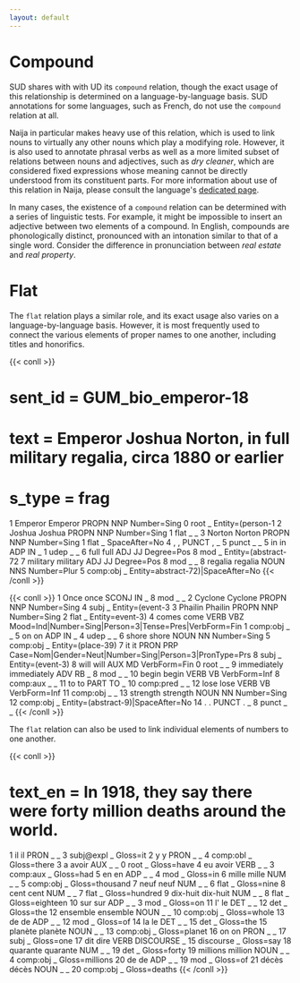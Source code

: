 ```yaml
---
layout: default
---
```

# Compound

SUD shares with with UD its `compound` relation, though the exact usage of this relationship is determined on a language-by-language basis. SUD annotations for some languages, such as French, do not use the `compound` relation at all.

Naija in particular makes heavy use of this relation, which is used to link nouns to virtually any other nouns which play a modifying role. However, it is also used to annotate phrasal verbs as well as a more limited subset of relations between nouns and adjectives, such as *dry cleaner*, which are considered fixed expressions whose meaning cannot be directly understood from its constituent parts. For more information about use of this relation in Naija, please consult the language's [dedicated page](../../../pcm).

In many cases, the existence of a `compound` relation can be determined with a series of linguistic tests. For example, it might be impossible to insert an adjective between two elements of a compound. In English, compounds are phonologically distinct, pronounced with an intonation similar to that of a single word. Consider the difference in pronunciation between *real estate* and *real property*.

# Flat

The `flat` relation plays a similar role, and its exact usage also varies on a language-by-language basis. However, it is most frequently used to connect the various elements of proper names to one another, including titles and honorifics.  

{{< conll >}}
# sent_id = GUM_bio_emperor-18
# text = Emperor Joshua Norton, in full military regalia, circa 1880 or earlier
# s_type = frag
1	Emperor	Emperor	PROPN	NNP	Number=Sing	0	root	_	Entity=(person-1
2	Joshua	Joshua	PROPN	NNP	Number=Sing	1	flat	_	_
3	Norton	Norton	PROPN	NNP	Number=Sing	1	flat	_	SpaceAfter=No
4	,	,	PUNCT	,	_	5	punct	_	_
5	in	in	ADP	IN	_	1	udep	_	_
6	full	full	ADJ	JJ	Degree=Pos	8	mod	_	Entity=(abstract-72
7	military	military	ADJ	JJ	Degree=Pos	8	mod	_	_
8	regalia	regalia	NOUN	NNS	Number=Plur	5	comp:obj	_	Entity=abstract-72)|SpaceAfter=No
{{< /conll >}}

{{< conll >}}
1	Once	once	SCONJ	IN	_	8	mod	_	_
2	Cyclone	Cyclone	PROPN	NNP	Number=Sing	4	subj	_	Entity=(event-3
3	Phailin	Phailin	PROPN	NNP	Number=Sing	2	flat	_	Entity=event-3)
4	comes	come	VERB	VBZ	Mood=Ind|Number=Sing|Person=3|Tense=Pres|VerbForm=Fin	1	comp:obj	_	_
5	on	on	ADP	IN	_	4	udep	_	_
6	shore	shore	NOUN	NN	Number=Sing	5	comp:obj	_	Entity=(place-39)
7	it	it	PRON	PRP	Case=Nom|Gender=Neut|Number=Sing|Person=3|PronType=Prs	8	subj	_	Entity=(event-3)
8	will	will	AUX	MD	VerbForm=Fin	0	root	_	_
9	immediately	immediately	ADV	RB	_	8	mod	_	_
10	begin	begin	VERB	VB	VerbForm=Inf	8	comp:aux	_	_
11	to	to	PART	TO	_	10	comp:pred	_	_
12	lose	lose	VERB	VB	VerbForm=Inf	11	comp:obj	_	_
13	strength	strength	NOUN	NN	Number=Sing	12	comp:obj	_	Entity=(abstract-9)|SpaceAfter=No
14	.	.	PUNCT	.	_	8	punct	_	_
{{< /conll >}}

The `flat` relation can also be used to link individual elements of numbers to one another.

{{< conll >}}
# text_en = In 1918, they say there were forty million deaths around the world.
1	il	il	PRON	_	_	3	subj@expl	_	Gloss=it
2	y	y	PRON	_	_	4	comp:obl	_	Gloss=there
3	a	avoir	AUX	_	_	0	root	_	Gloss=have
4	eu	avoir	VERB	_	_	3	comp:aux	_	Gloss=had
5	en	en	ADP	_	_	4	mod	_	Gloss=in
6	mille	mille	NUM	_	_	5	comp:obj	_	Gloss=thousand
7	neuf	neuf	NUM	_	_	6	flat	_	Gloss=nine
8	cent	cent	NUM	_	_	7	flat	_	Gloss=hundred
9	dix-huit	dix-huit	NUM	_	_	8	flat	_	Gloss=eighteen
10	sur	sur	ADP	_	_	3	mod	_	Gloss=on
11	l'	le	DET	_	_	12	det	_	Gloss=the
12	ensemble	ensemble	NOUN	_	_	10	comp:obj	_	Gloss=whole
13	de	de	ADP	_	_	12	mod	_	Gloss=of
14	la	le	DET	_	_	15	det	_	Gloss=the
15	planète	planète	NOUN	_	_	13	comp:obj	_	Gloss=planet
16	on	on	PRON	_	_	17	subj	_	Gloss=one
17	dit	dire	VERB	DISCOURSE	_	15	discourse	_	Gloss=say
18	quarante	quarante	NUM	_	_	19	det	_	Gloss=forty
19	millions	million	NOUN	_	_	4	comp:obj	_	Gloss=millions
20	de	de	ADP	_	_	19	mod	_	Gloss=of
21	décès	décès	NOUN	_	_	20	comp:obj	_	Gloss=deaths
{{< /conll >}}
